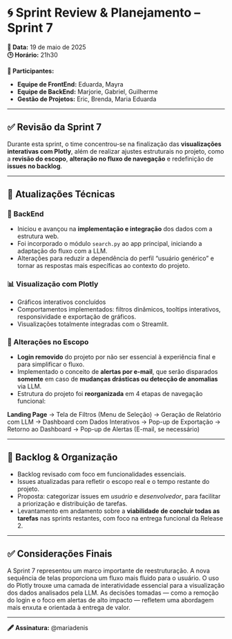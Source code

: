 # 🌀 Sprint Review & Planejamento – Sprint 7

**📅 Data:** 19 de maio de 2025  
**🕒 Horário:** 21h30  

**👥 Participantes:**  
- **Equipe de FrontEnd:** Eduarda, Mayra  
- **Equipe de BackEnd:** Marjorie, Gabriel, Guilherme  
- **Gestão de Projetos:** Eric, Brenda, Maria Eduarda

---

## ✅ Revisão da Sprint 7

Durante esta sprint, o time concentrou-se na finalização das **visualizações interativas com Plotly**, além de realizar ajustes estruturais no projeto, como a **revisão do escopo**, **alteração no fluxo de navegação** e redefinição de **issues no backlog**.

---

## 🔄 Atualizações Técnicas

### 🧱 BackEnd
- Iniciou e avançou na **implementação e integração** dos dados com a estrutura web.  
- Foi incorporado o módulo `search.py` ao app principal, iniciando a adaptação do fluxo com a LLM.  
- Alterações para reduzir a dependência do perfil “usuário genérico” e tornar as respostas mais específicas ao contexto do projeto.

### 📊 Visualização com Plotly
- Gráficos interativos concluídos
- Comportamentos implementados: filtros dinâmicos, tooltips interativos, responsividade e exportação de gráficos.  
- Visualizações totalmente integradas com o Streamlit.

### 🔄 Alterações no Escopo
- **Login removido** do projeto por não ser essencial à experiência final e para simplificar o fluxo.  
- Implementado o conceito de **alertas por e-mail**, que serão disparados **somente** em caso de **mudanças drásticas ou detecção de anomalias** via LLM.  
- Estrutura do projeto foi **reorganizada** em 4 etapas de navegação funcional:

**Landing Page**
→ Tela de Filtros (Menu de Seleção)
→ Geração de Relatório com LLM
→ Dashboard com Dados Interativos
→ Pop-up de Exportação
→ Retorno ao Dashboard
→ Pop-up de Alertas (E-mail, se necessário)


---

## 🧩 Backlog & Organização

- Backlog revisado com foco em funcionalidades essenciais.  
- Issues atualizadas para refletir o escopo real e o tempo restante do projeto.  
- Proposta: categorizar issues em _usuário_ e _desenvolvedor_, para facilitar a priorização e distribuição de tarefas.  
- Levantamento em andamento sobre a **viabilidade de concluir todas as tarefas** nas sprints restantes, com foco na entrega funcional da Release 2.

---

## ✅ Considerações Finais

A Sprint 7 representou um marco importante de reestruturação. A nova sequência de telas proporciona um fluxo mais fluido para o usuário. O uso do Plotly trouxe uma camada de interatividade essencial para a visualização dos dados analisados pela LLM. As decisões tomadas — como a remoção do login e o foco em alertas de alto impacto — refletem uma abordagem mais enxuta e orientada à entrega de valor.

---

**🖋 Assinatura:** @mariadenis  
